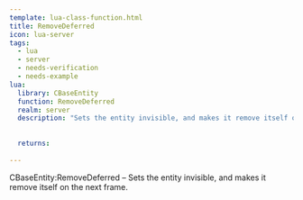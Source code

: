 ```yaml
---
template: lua-class-function.html
title: RemoveDeferred
icon: lua-server
tags:
  - lua
  - server
  - needs-verification
  - needs-example
lua:
  library: CBaseEntity
  function: RemoveDeferred
  realm: server
  description: "Sets the entity invisible, and makes it remove itself on the next frame."
  
  
  returns:
    
---
```


<div class="lua__search__keywords">
CBaseEntity:RemoveDeferred &#x2013; Sets the entity invisible, and makes it remove itself on the next frame.
</div>
